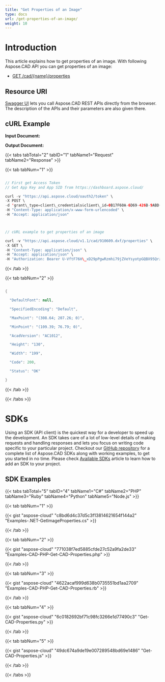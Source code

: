 ```yaml
---
title: "Get Properties of an Image"
type: docs
url: /get-properties-of-an-image/
weight: 10
---
```


# **Introduction**
This article explains how to get properties of an image. With following Aspose.CAD API you can get properties of an image:

- [GET /cad/{name}/properties](https://apireference.aspose.cloud/cad/#!/Properties/GetImageProperties)
## **Resource URI**
[Swagger UI](https://apireference.aspose.cloud/cad/) lets you call Aspose.CAD REST APIs directly from the browser. The description of the APIs and their parameters are also given there.
## **cURL Example**
**Input Document:**  

**Output Document:**

{{< tabs tabTotal="2" tabID="1" tabName1="Request" tabName2="Response" >}}

{{< tab tabNum="1" >}}

```java

// First get Access Token
// Get App Key and App SID from https://dashboard.aspose.cloud/

curl -v "https://api.aspose.cloud/oauth2/token" \
-X POST \
-d 'grant\_type=client\_credentials&client\_id=0B17F60A-6D69-426B-9ABD-79F35A6E9F7B&client\_secret=53b8b19adffa41a3e87dbbd8858977ae' \
-H "Content-Type: application/x-www-form-urlencoded" \
-H "Accept: application/json"



// cURL example to get properties of an image

curl -v "https://api.aspose.cloud/v1.1/cad/910609.dxf/properties" \
-X GET \
-H "Content-Type: application/json" \
-H "Accept: application/json" \
-H "Authorization: Bearer U-VftF76H\_xD29pPgwRzmhi79jZVeYsyotpGQBX95QrzO7SUBMyVlLui\_0HjlC8vRgnNnAny2nywDWofm5n034boz5kBDGcjVR9q3llPKmjPwBFZ2Kh\_tJe4McJu-R\_aBcNNDDy7mBoDfgvlv8zdrr6XhyKpzy71SzXF51lGRN39KD2bJP4U2LYItW\_I18uezfMnt6-IA2CaV21XlO5OIrosD\_17isGzSuvcIoH8nXQ80tkKlbJz9o6Fq09si\_d0gFXi-\_qcoQrf\_H1ylKkvYMJvICY6rED5IUqQuFWEbTgUcWlzfElCEzZte2I1NlKOJDa-tGi8zhMxVY\_grkt2HMVbeyf58ALygfTZ7EGKvSO\_wSAwY9cm\_yFwEoKRXwFoUzllvRrBajU26H8SIzZ8w1KtcEYM10nNjehwirtw-dvi1RS\_"

```

{{< /tab >}}

{{< tab tabNum="2" >}}

```java

{

  "DefaultFont": null,

  "SpecifiedEncoding": "Default",

  "MaxPoint": "(308.64; 207.26; 0)",

  "MinPoint": "(109.39; 76.79; 0)",

  "AcadVersion": "AC1012",

  "Height": "130",

  "Width": "199",

  "Code": 200,

  "Status": "OK"

}

```

{{< /tab >}}

{{< /tabs >}}
# **SDKs**
Using an SDK (API client) is the quickest way for a developer to speed up the development. An SDK takes care of a lot of low-level details of making requests and handling responses and lets you focus on writing code specific to your particular project. Checkout our [GitHub repository](https://github.com/aspose-cad-cloud) for a complete list of Aspose.CAD SDKs along with working examples, to get you started in no time. Please check [Available SDKs](/available-sdks/) article to learn how to add an SDK to your project.
## **SDK Examples**
{{< tabs tabTotal="5" tabID="4" tabName1="C#" tabName2="PHP" tabName3="Ruby" tabName4="Python" tabName5="Node.js" >}}

{{< tab tabNum="1" >}}

{{< gist "aspose-cloud" "c8bd6d4c37d5c3f13814621654f144a2" "Examples-.NET-GetImageProperties.cs" >}}

{{< /tab >}}

{{< tab tabNum="2" >}}

{{< gist "aspose-cloud" "771038f7ed5885cfde27c52a9fa2de33" "Examples-CAD-PHP-Get-CAD-Properties.php" >}}

{{< /tab >}}

{{< tab tabNum="3" >}}

{{< gist "aspose-cloud" "4622acaf999d638b0735551bd1aa2709" "Examples-CAD-PHP-Get-CAD-Properties.rb" >}}

{{< /tab >}}

{{< tab tabNum="4" >}}

{{< gist "aspose-cloud" "6c0182692bf71c98fc3266e1d77490c3" "Get-CAD-Properties.py" >}}

{{< /tab >}}

{{< tab tabNum="5" >}}

{{< gist "aspose-cloud" "49dc674a9de19e007289548bd69e1486" "Get-CAD-Properties.js" >}}

{{< /tab >}}

{{< /tabs >}}
